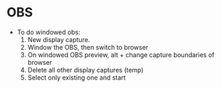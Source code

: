 # OBS

- To do windowed obs:
    1. New display capture. 
    2. Window the OBS, then switch to browser
    3. On windowed OBS preview, alt + change capture boundaries of browser
    4. Delete all other display captures (temp)
    5. Select only existing one and start